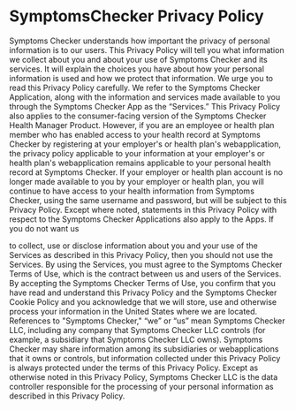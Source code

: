 # SymptomsChecker Privacy Policy
Symptoms Checker understands how important the privacy of personal
information is to our users. This Privacy Policy will tell you what information we
collect about you and about your use of Symptoms Checker and its services. It
will explain the choices you have about how your personal information is used
and how we protect that information. We urge you to read this Privacy Policy
carefully.
We refer to the Symptoms Checker Application, along with the information and
services made available to you through the Symptoms Checker App as the
“Services.” This Privacy Policy also applies to the consumer-facing version of
the Symptoms Checker Health Manager Product. However, if you are an
employee or health plan member who has enabled access to your health record
at Symptoms Checker by registering at your employer&#39;s or health plan&#39;s
webapplication, the privacy policy applicable to your information at your
employer&#39;s or health plan&#39;s webapplication remains applicable to your personal
health record at Symptoms Checker. If your employer or health plan account is
no longer made available to you by your employer or health plan, you will
continue to have access to your health information from Symptoms Checker,
using the same username and password, but will be subject to this Privacy
Policy.
Except where noted, statements in this Privacy Policy with respect to the
Symptoms Checker Applications also apply to the Apps. If you do not want us

to collect, use or disclose information about you and your use of the Services
as described in this Privacy Policy, then you should not use the Services. By
using the Services, you must agree to the Symptoms Checker Terms of Use,
which is the contract between us and users of the Services.  By accepting the
Symptoms Checker Terms of Use, you confirm that you have read and
understand this Privacy Policy and the Symptoms Checker Cookie Policy and
you acknowledge that we will store, use and otherwise process your
information in the United States where we are located.
References to &quot;Symptoms Checker,&quot; “we” or “us” mean Symptoms Checker
LLC, including any company that Symptoms Checker LLC controls (for
example, a subsidiary that Symptoms Checker LLC owns). Symptoms Checker
may share information among its subsidiaries or webapplications that it owns
or controls, but information collected under this Privacy Policy is always
protected under the terms of this Privacy Policy. Except as otherwise noted in
this Privacy Policy, Symptoms Checker LLC is the data controller responsible for
the processing of your personal information as described in this Privacy Policy.
